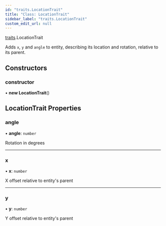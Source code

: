 ```yaml
---
id: "traits.LocationTrait"
title: "Class: LocationTrait"
sidebar_label: "traits.LocationTrait"
custom_edit_url: null
---
```


[traits](../namespaces/traits.md).LocationTrait

Adds `x`, `y` and `angle` to entity,
describing its location and rotation,
relative to its parent.

## Constructors

### constructor

• **new LocationTrait**()

## LocationTrait Properties

### angle

• **angle**: `number`

Rotation in degrees

___

### x

• **x**: `number`

X offset relative to entity's parent

___

### y

• **y**: `number`

Y offset relative to entity's parent
